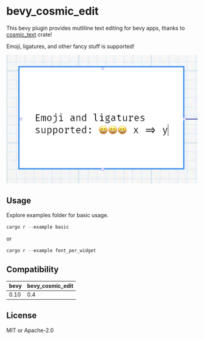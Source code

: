 # bevy_cosmic_edit

This bevy plugin provides mutliline text editing for bevy apps, thanks to [cosmic_text](https://github.com/pop-os/cosmic-text) crate!

Emoji, ligatures, and other fancy stuff is supported!

![bevy_cosmic_edit](./bevy_cosmic_edit.png)

## Usage

Explore examples folder for basic usage.

```rust
cargo r --example basic
```

or

```rust
cargo r --example font_per_widget
```

## Compatibility

| bevy | bevy_cosmic_edit |
| ---- | ---------------- |
| 0.10 | 0.4              |

## License

MIT or Apache-2.0
